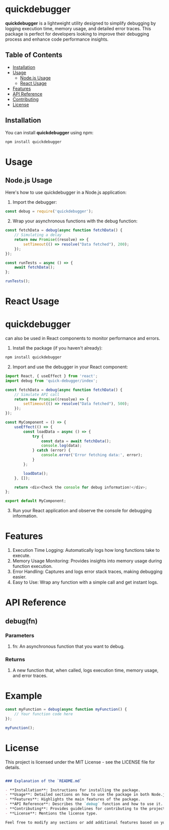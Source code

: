 # quickdebugger

**quickdebugger** is a lightweight utility designed to simplify debugging by logging execution time, memory usage, and detailed error traces. This package is perfect for developers looking to improve their debugging process and enhance code performance insights.

## Table of Contents
- [Installation](#installation)
- [Usage](#usage)
  - [Node.js Usage](#nodejs-usage)
  - [React Usage](#react-usage)
- [Features](#features)
- [API Reference](#api-reference)
- [Contributing](#contributing)
- [License](#license)

## Installation

You can install **quickdebugger** using npm:

```bash
npm install quickdebugger
```

# Usage

## Node.js Usage

Here's how to use quickdebugger in a Node.js application:

1. Import the debugger:

```javascript
const debug = require('quickdebugger');
```

2. Wrap your asynchronous functions with the debug function:

```javascript
const fetchData = debug(async function fetchData() {
    // Simulating a delay
    return new Promise((resolve) => {
        setTimeout(() => resolve("Data fetched"), 200);
    });
});

const runTests = async () => {
    await fetchData();
};

runTests();
```

# React Usage

# quickdebugger 
can also be used in React components to monitor performance and errors.

1. Install the package (if you haven't already):

```bash
npm install quickdebugger
```

2. Import and use the debugger in your React component:

```javascript
import React, { useEffect } from 'react';
import debug from 'quick-debugger/index';

const fetchData = debug(async function fetchData() {
    // Simulate API call
    return new Promise((resolve) => {
        setTimeout(() => resolve("Data fetched"), 500);
    });
});

const MyComponent = () => {
    useEffect(() => {
        const loadData = async () => {
            try {
                const data = await fetchData();
                console.log(data);
            } catch (error) {
                console.error('Error fetching data:', error);
            }
        };

        loadData();
    }, []);

    return <div>Check the console for debug information!</div>;
};

export default MyComponent;
```

3. Run your React application and observe the console for debugging information.

# Features

1. Execution Time Logging: Automatically logs how long functions take to execute.
2. Memory Usage Monitoring: Provides insights into memory usage during function execution.
3. Error Handling: Captures and logs error stack traces, making debugging easier.
4. Easy to Use: Wrap any function with a simple call and get instant logs.

# API Reference

## debug(fn)

### Parameters

1. fn: An asynchronous function that you want to debug.

### Returns

1. A new function that, when called, logs execution time, memory usage, and error traces.

# Example

```javascript
const myFunction = debug(async function myFunction() {
    // Your function code here
});

myFunction();
```

# License

This project is licensed under the MIT License - see the LICENSE file for details.

```markdown

### Explanation of the `README.md`

- **Installation**: Instructions for installing the package.
- **Usage**: Detailed sections on how to use the package in both Node.js and React applications, with clear code examples.
- **Features**: Highlights the main features of the package.
- **API Reference**: Describes the `debug` function and how to use it.
- **Contributing**: Provides guidelines for contributing to the project.
- **License**: Mentions the license type.

Feel free to modify any sections or add additional features based on your package development. Let me know if you need any more help!
```

